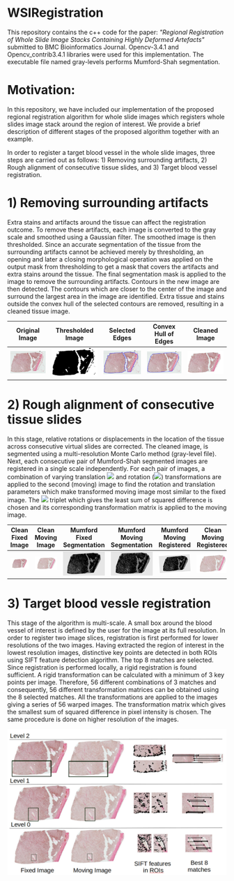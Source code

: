 # WSIRegistration

This repository contains the c++ code for the paper:
*"Regional Registration of Whole Slide Image Stacks Containing Highly Deformed Artefacts"* submitted to BMC Bioinformatics Journal. 
Opencv-3.4.1 and Opencv_contrib3.4.1 libraries were used for this implementation. 
The executable file named gray-levels performs Mumford-Shah segmentation.

# Motivation:
In this repository, we have included our implementation of the proposed regional registration algorithm for whole slide images which registers whole slides image stack around the region of interest. We provide a brief description of different stages of the proposed algorithm together with an example.

In order to register a target blood vessel in the whole slide images, three steps are carried out as follows: 1) Removing surrounding artifacts, 2) Rough alignment of consecutive tissue slides, and 3) Target blood vessel registration. 

# 1) Removing surrounding artifacts
Extra stains and artifacts around the tissue can affect the registration outcome. To remove these artifacts, each image is converted to the gray scale and smoothed using a Gaussian filter. The smoothed image is then thresholded. Since an accurate segmentation of the tissue from the surrounding artifacts cannot be achieved merely by thresholding, an opening and later a closing morphological operation was applied on the output mask from thresholding to get a mask that covers the artifacts and extra stains around the tissue. The final segmentation mask is applied to the image to remove the surrounding artifacts. Contours in the new image are then detected. The contours which are closer to the center of the image and surround the largest area in the image are identified. Extra tissue and stains outside the convex hull of the selected contours are removed, resulting in a cleaned tissue image. 

Original Image             |  Thresholded Image        | Selected Edges            | Convex Hull of Edges      | Cleaned Image
:-------------------------:|:-------------------------:|:-------------------------:|:-------------------------:|:-------------------------:
<img src="original.jpg" width="160"> |  <img src="thresholded.jpg" width="160">|  <img src="overlay.jpg" width="160">|  <img src="overlay_hull.jpg" width="160">|  <img src="clean.jpg" width="160">
 

# 2) Rough alignment of consecutive tissue slides
In this stage, relative rotations or displacements in the location of the tissue across consecutive virtual slides are corrected. The cleaned image, is segmented using a multi-resolution Monte Carlo method (gray-level file). Next, each consecutive pair of Mumford-Shah segmented images are registered in a single scale independently. For each pair of images, a combination of varying translation <img src="https://render.githubusercontent.com/render/math?math=(dx,dy)"> and rotation (<img src="https://render.githubusercontent.com/render/math?math=\theta">) transformations are applied to the second (moving) image to find the rotation and translation parameters which make transformed moving image most similar to the fixed image.
The <img src="https://render.githubusercontent.com/render/math?math=\{\theta, dx, dy\}"> triplet which gives the least sum of squared difference is chosen and its corresponding transformation matrix is applied to the moving image.  

 Clean Fixed Image            |  Clean Moving Image        | Mumford Fixed Segmentation            | Mumford Moving Segmentation      | Mumford Moving Registered        | Clean Moving Registered
:-------------------------:|:-------------------------:|:-------------------------:|:-------------------------:|:-----------------------:|:-------------------------:
<img src="slice1.png" width="160"> |  <img src="slice2.png" width="160">|  <img src="mumford1.png" width="160">|  <img src="mumford2.png" width="160">|  <img src="mumford2_reg.png" width="160">|  <img src="slice2_reg.png" width="160">

# 3) Target blood vessle registration
This stage of the algorithm is multi-scale. A small box around the blood vessel of interest is defined by the user for the image at its full resolution. In order to register two image slices, registration is first performed for lower resolutions of the two images. Having extracted the region of interest in the lowest resolution images, distinctive key points are detected in both ROIs using SIFT feature detection algorithm. The top 8 matches are selected. Since registration is performed locally, a rigid registration is found sufficient. A rigid transformation can be calculated with a minimum of 3 key points per image. Therefore, 56 different combinations of 3 matches and consequently, 56 different transformation matrices can be obtained using the 8 selected matches. All the transformations are applied to the images giving a series of 56 warped images. The transformation matrix which gives the smallest sum of squared difference in pixel intensity is chosen. The same procedure is done on higher resolution of the images. 
<p align="center">
<img src="target_registration.jpg" width=600>
 </p>

